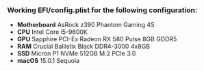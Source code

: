 ### Working EFI/config.plist for the following configuration:

- **Motherboard** AsRock z390 Phantom Gaming 4S
- **CPU** Intel Core i5-9600K
- **GPU** Sapphire PCI-Ex Radeon RX 580 Pulse 8GB GDDR5
- **RAM** Crucial Ballistix Black DDR4-3000 4x8GB
- **SSD** Micron P1 NVMe 512GB M.2 PCIe 3.0
- **macOS** 15.0.1 Sequoia
